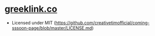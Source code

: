# [greeklink.co](https://sambrad.github.io/greeklink-static/)

- Licensed under MIT (https://github.com/creativetimofficial/coming-sssoon-page/blob/master/LICENSE.md)
